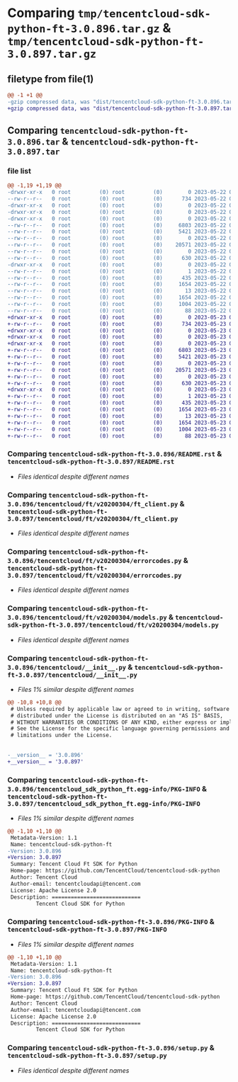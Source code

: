 # Comparing `tmp/tencentcloud-sdk-python-ft-3.0.896.tar.gz` & `tmp/tencentcloud-sdk-python-ft-3.0.897.tar.gz`

## filetype from file(1)

```diff
@@ -1 +1 @@
-gzip compressed data, was "dist/tencentcloud-sdk-python-ft-3.0.896.tar", last modified: Mon May 22 00:23:31 2023, max compression
+gzip compressed data, was "dist/tencentcloud-sdk-python-ft-3.0.897.tar", last modified: Tue May 23 02:23:00 2023, max compression
```

## Comparing `tencentcloud-sdk-python-ft-3.0.896.tar` & `tencentcloud-sdk-python-ft-3.0.897.tar`

### file list

```diff
@@ -1,19 +1,19 @@
-drwxr-xr-x   0 root         (0) root         (0)        0 2023-05-22 00:23:31.000000 tencentcloud-sdk-python-ft-3.0.896/
--rw-r--r--   0 root         (0) root         (0)      734 2023-05-22 00:23:31.000000 tencentcloud-sdk-python-ft-3.0.896/README.rst
-drwxr-xr-x   0 root         (0) root         (0)        0 2023-05-22 00:23:31.000000 tencentcloud-sdk-python-ft-3.0.896/tencentcloud/
-drwxr-xr-x   0 root         (0) root         (0)        0 2023-05-22 00:23:31.000000 tencentcloud-sdk-python-ft-3.0.896/tencentcloud/ft/
-drwxr-xr-x   0 root         (0) root         (0)        0 2023-05-22 00:23:31.000000 tencentcloud-sdk-python-ft-3.0.896/tencentcloud/ft/v20200304/
--rw-r--r--   0 root         (0) root         (0)     6803 2023-05-22 00:23:31.000000 tencentcloud-sdk-python-ft-3.0.896/tencentcloud/ft/v20200304/ft_client.py
--rw-r--r--   0 root         (0) root         (0)     5421 2023-05-22 00:23:31.000000 tencentcloud-sdk-python-ft-3.0.896/tencentcloud/ft/v20200304/errorcodes.py
--rw-r--r--   0 root         (0) root         (0)        0 2023-05-22 00:23:31.000000 tencentcloud-sdk-python-ft-3.0.896/tencentcloud/ft/v20200304/__init__.py
--rw-r--r--   0 root         (0) root         (0)    20571 2023-05-22 00:23:31.000000 tencentcloud-sdk-python-ft-3.0.896/tencentcloud/ft/v20200304/models.py
--rw-r--r--   0 root         (0) root         (0)        0 2023-05-22 00:23:31.000000 tencentcloud-sdk-python-ft-3.0.896/tencentcloud/ft/__init__.py
--rw-r--r--   0 root         (0) root         (0)      630 2023-05-22 00:23:31.000000 tencentcloud-sdk-python-ft-3.0.896/tencentcloud/__init__.py
-drwxr-xr-x   0 root         (0) root         (0)        0 2023-05-22 00:23:31.000000 tencentcloud-sdk-python-ft-3.0.896/tencentcloud_sdk_python_ft.egg-info/
--rw-r--r--   0 root         (0) root         (0)        1 2023-05-22 00:23:31.000000 tencentcloud-sdk-python-ft-3.0.896/tencentcloud_sdk_python_ft.egg-info/dependency_links.txt
--rw-r--r--   0 root         (0) root         (0)      435 2023-05-22 00:23:31.000000 tencentcloud-sdk-python-ft-3.0.896/tencentcloud_sdk_python_ft.egg-info/SOURCES.txt
--rw-r--r--   0 root         (0) root         (0)     1654 2023-05-22 00:23:31.000000 tencentcloud-sdk-python-ft-3.0.896/tencentcloud_sdk_python_ft.egg-info/PKG-INFO
--rw-r--r--   0 root         (0) root         (0)       13 2023-05-22 00:23:31.000000 tencentcloud-sdk-python-ft-3.0.896/tencentcloud_sdk_python_ft.egg-info/top_level.txt
--rw-r--r--   0 root         (0) root         (0)     1654 2023-05-22 00:23:31.000000 tencentcloud-sdk-python-ft-3.0.896/PKG-INFO
--rw-r--r--   0 root         (0) root         (0)     1004 2023-05-22 00:23:31.000000 tencentcloud-sdk-python-ft-3.0.896/setup.py
--rw-r--r--   0 root         (0) root         (0)       88 2023-05-22 00:23:31.000000 tencentcloud-sdk-python-ft-3.0.896/setup.cfg
+drwxr-xr-x   0 root         (0) root         (0)        0 2023-05-23 02:23:00.000000 tencentcloud-sdk-python-ft-3.0.897/
+-rw-r--r--   0 root         (0) root         (0)      734 2023-05-23 02:23:00.000000 tencentcloud-sdk-python-ft-3.0.897/README.rst
+drwxr-xr-x   0 root         (0) root         (0)        0 2023-05-23 02:23:00.000000 tencentcloud-sdk-python-ft-3.0.897/tencentcloud/
+drwxr-xr-x   0 root         (0) root         (0)        0 2023-05-23 02:23:00.000000 tencentcloud-sdk-python-ft-3.0.897/tencentcloud/ft/
+drwxr-xr-x   0 root         (0) root         (0)        0 2023-05-23 02:23:00.000000 tencentcloud-sdk-python-ft-3.0.897/tencentcloud/ft/v20200304/
+-rw-r--r--   0 root         (0) root         (0)     6803 2023-05-23 02:23:00.000000 tencentcloud-sdk-python-ft-3.0.897/tencentcloud/ft/v20200304/ft_client.py
+-rw-r--r--   0 root         (0) root         (0)     5421 2023-05-23 02:23:00.000000 tencentcloud-sdk-python-ft-3.0.897/tencentcloud/ft/v20200304/errorcodes.py
+-rw-r--r--   0 root         (0) root         (0)        0 2023-05-23 02:23:00.000000 tencentcloud-sdk-python-ft-3.0.897/tencentcloud/ft/v20200304/__init__.py
+-rw-r--r--   0 root         (0) root         (0)    20571 2023-05-23 02:23:00.000000 tencentcloud-sdk-python-ft-3.0.897/tencentcloud/ft/v20200304/models.py
+-rw-r--r--   0 root         (0) root         (0)        0 2023-05-23 02:23:00.000000 tencentcloud-sdk-python-ft-3.0.897/tencentcloud/ft/__init__.py
+-rw-r--r--   0 root         (0) root         (0)      630 2023-05-23 02:23:00.000000 tencentcloud-sdk-python-ft-3.0.897/tencentcloud/__init__.py
+drwxr-xr-x   0 root         (0) root         (0)        0 2023-05-23 02:23:00.000000 tencentcloud-sdk-python-ft-3.0.897/tencentcloud_sdk_python_ft.egg-info/
+-rw-r--r--   0 root         (0) root         (0)        1 2023-05-23 02:23:00.000000 tencentcloud-sdk-python-ft-3.0.897/tencentcloud_sdk_python_ft.egg-info/dependency_links.txt
+-rw-r--r--   0 root         (0) root         (0)      435 2023-05-23 02:23:00.000000 tencentcloud-sdk-python-ft-3.0.897/tencentcloud_sdk_python_ft.egg-info/SOURCES.txt
+-rw-r--r--   0 root         (0) root         (0)     1654 2023-05-23 02:23:00.000000 tencentcloud-sdk-python-ft-3.0.897/tencentcloud_sdk_python_ft.egg-info/PKG-INFO
+-rw-r--r--   0 root         (0) root         (0)       13 2023-05-23 02:23:00.000000 tencentcloud-sdk-python-ft-3.0.897/tencentcloud_sdk_python_ft.egg-info/top_level.txt
+-rw-r--r--   0 root         (0) root         (0)     1654 2023-05-23 02:23:00.000000 tencentcloud-sdk-python-ft-3.0.897/PKG-INFO
+-rw-r--r--   0 root         (0) root         (0)     1004 2023-05-23 02:23:00.000000 tencentcloud-sdk-python-ft-3.0.897/setup.py
+-rw-r--r--   0 root         (0) root         (0)       88 2023-05-23 02:23:00.000000 tencentcloud-sdk-python-ft-3.0.897/setup.cfg
```

### Comparing `tencentcloud-sdk-python-ft-3.0.896/README.rst` & `tencentcloud-sdk-python-ft-3.0.897/README.rst`

 * *Files identical despite different names*

### Comparing `tencentcloud-sdk-python-ft-3.0.896/tencentcloud/ft/v20200304/ft_client.py` & `tencentcloud-sdk-python-ft-3.0.897/tencentcloud/ft/v20200304/ft_client.py`

 * *Files identical despite different names*

### Comparing `tencentcloud-sdk-python-ft-3.0.896/tencentcloud/ft/v20200304/errorcodes.py` & `tencentcloud-sdk-python-ft-3.0.897/tencentcloud/ft/v20200304/errorcodes.py`

 * *Files identical despite different names*

### Comparing `tencentcloud-sdk-python-ft-3.0.896/tencentcloud/ft/v20200304/models.py` & `tencentcloud-sdk-python-ft-3.0.897/tencentcloud/ft/v20200304/models.py`

 * *Files identical despite different names*

### Comparing `tencentcloud-sdk-python-ft-3.0.896/tencentcloud/__init__.py` & `tencentcloud-sdk-python-ft-3.0.897/tencentcloud/__init__.py`

 * *Files 1% similar despite different names*

```diff
@@ -10,8 +10,8 @@
 # Unless required by applicable law or agreed to in writing, software
 # distributed under the License is distributed on an "AS IS" BASIS,
 # WITHOUT WARRANTIES OR CONDITIONS OF ANY KIND, either express or implied.
 # See the License for the specific language governing permissions and
 # limitations under the License.
 
 
-__version__ = '3.0.896'
+__version__ = '3.0.897'
```

### Comparing `tencentcloud-sdk-python-ft-3.0.896/tencentcloud_sdk_python_ft.egg-info/PKG-INFO` & `tencentcloud-sdk-python-ft-3.0.897/tencentcloud_sdk_python_ft.egg-info/PKG-INFO`

 * *Files 1% similar despite different names*

```diff
@@ -1,10 +1,10 @@
 Metadata-Version: 1.1
 Name: tencentcloud-sdk-python-ft
-Version: 3.0.896
+Version: 3.0.897
 Summary: Tencent Cloud Ft SDK for Python
 Home-page: https://github.com/TencentCloud/tencentcloud-sdk-python
 Author: Tencent Cloud
 Author-email: tencentcloudapi@tencent.com
 License: Apache License 2.0
 Description: ============================
         Tencent Cloud SDK for Python
```

### Comparing `tencentcloud-sdk-python-ft-3.0.896/PKG-INFO` & `tencentcloud-sdk-python-ft-3.0.897/PKG-INFO`

 * *Files 1% similar despite different names*

```diff
@@ -1,10 +1,10 @@
 Metadata-Version: 1.1
 Name: tencentcloud-sdk-python-ft
-Version: 3.0.896
+Version: 3.0.897
 Summary: Tencent Cloud Ft SDK for Python
 Home-page: https://github.com/TencentCloud/tencentcloud-sdk-python
 Author: Tencent Cloud
 Author-email: tencentcloudapi@tencent.com
 License: Apache License 2.0
 Description: ============================
         Tencent Cloud SDK for Python
```

### Comparing `tencentcloud-sdk-python-ft-3.0.896/setup.py` & `tencentcloud-sdk-python-ft-3.0.897/setup.py`

 * *Files identical despite different names*

